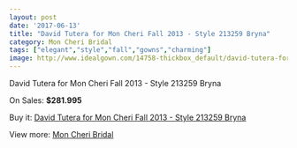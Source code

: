 ```yaml
---
layout: post
date: '2017-06-13'
title: "David Tutera for Mon Cheri Fall 2013 - Style 213259 Bryna"
category: Mon Cheri Bridal
tags: ["elegant","style","fall","gowns","charming"]
image: http://www.idealgown.com/14758-thickbox_default/david-tutera-for-mon-cheri-fall-2013-style-213259-bryna.jpg
---
```

David Tutera for Mon Cheri Fall 2013 - Style 213259 Bryna

On Sales: **$281.995**
<a href="https://www.idealgown.com/en/mon-cheri-bridal/5926-david-tutera-for-mon-cheri-fall-2013-style-213259-bryna.html"><amp-img layout="responsive" width="600" height="600" src="//www.idealgown.com/14758-thickbox_default/david-tutera-for-mon-cheri-fall-2013-style-213259-bryna.jpg" alt="David Tutera for Mon Cheri Fall 2013 - Style 213259 Bryna 0" /></a>
<a href="https://www.idealgown.com/en/mon-cheri-bridal/5926-david-tutera-for-mon-cheri-fall-2013-style-213259-bryna.html"><amp-img layout="responsive" width="600" height="600" src="//www.idealgown.com/14759-thickbox_default/david-tutera-for-mon-cheri-fall-2013-style-213259-bryna.jpg" alt="David Tutera for Mon Cheri Fall 2013 - Style 213259 Bryna 1" /></a>

Buy it: [David Tutera for Mon Cheri Fall 2013 - Style 213259 Bryna](https://www.idealgown.com/en/mon-cheri-bridal/5926-david-tutera-for-mon-cheri-fall-2013-style-213259-bryna.html "David Tutera for Mon Cheri Fall 2013 - Style 213259 Bryna")

View more: [Mon Cheri Bridal](https://www.idealgown.com/en/88-mon-cheri-bridal "Mon Cheri Bridal")